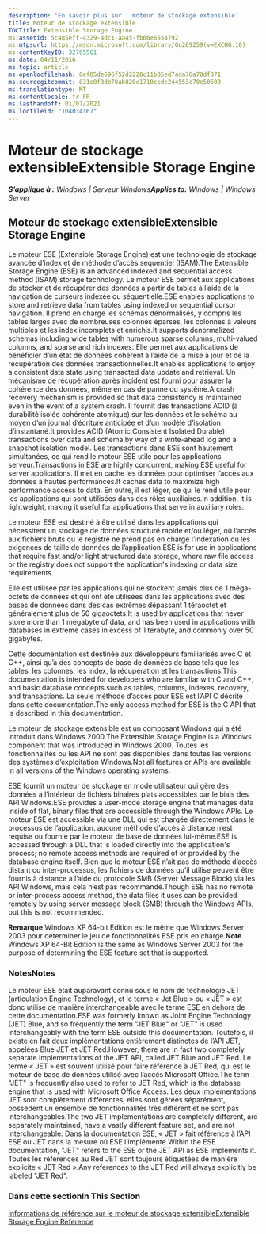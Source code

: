 ```yaml
---
description: 'En savoir plus sur : moteur de stockage extensible'
title: Moteur de stockage extensible
TOCTitle: Extensible Storage Engine
ms:assetid: 5c485eff-4329-4dc1-aa45-fb66e6554792
ms:mtpsurl: https://msdn.microsoft.com/library/Gg269259(v=EXCHG.10)
ms:contentKeyID: 32765561
ms.date: 04/11/2016
ms.topic: article
ms.openlocfilehash: 0ef85de696f52d2220c11b05ed7ada76a70df871
ms.sourcegitcommit: 831e8f3db78ab820e1710cede244553c70e50500
ms.translationtype: MT
ms.contentlocale: fr-FR
ms.lasthandoff: 01/07/2021
ms.locfileid: "104034167"
---
```

# <a name="extensible-storage-engine"></a><span data-ttu-id="7248c-103">Moteur de stockage extensible</span><span class="sxs-lookup"><span data-stu-id="7248c-103">Extensible Storage Engine</span></span>


<span data-ttu-id="7248c-104">_**S’applique à :** Windows | Serveur Windows_</span><span class="sxs-lookup"><span data-stu-id="7248c-104">_**Applies to:** Windows | Windows Server_</span></span>

## <a name="extensible-storage-engine"></a><span data-ttu-id="7248c-105">Moteur de stockage extensible</span><span class="sxs-lookup"><span data-stu-id="7248c-105">Extensible Storage Engine</span></span>

<span data-ttu-id="7248c-106">Le moteur ESE (Extensible Storage Engine) est une technologie de stockage avancée d’index et de méthode d’accès séquentiel (ISAM).</span><span class="sxs-lookup"><span data-stu-id="7248c-106">The Extensible Storage Engine (ESE) is an advanced indexed and sequential access method (ISAM) storage technology.</span></span> <span data-ttu-id="7248c-107">Le moteur ESE permet aux applications de stocker et de récupérer des données à partir de tables à l’aide de la navigation de curseurs indexée ou séquentielle.</span><span class="sxs-lookup"><span data-stu-id="7248c-107">ESE enables applications to store and retrieve data from tables using indexed or sequential cursor navigation.</span></span> <span data-ttu-id="7248c-108">Il prend en charge les schémas dénormalisés, y compris les tables larges avec de nombreuses colonnes éparses, les colonnes à valeurs multiples et les index incomplets et enrichis.</span><span class="sxs-lookup"><span data-stu-id="7248c-108">It supports denormalized schemas including wide tables with numerous sparse columns, multi-valued columns, and sparse and rich indexes.</span></span> <span data-ttu-id="7248c-109">Elle permet aux applications de bénéficier d’un état de données cohérent à l’aide de la mise à jour et de la récupération des données transactionnelles.</span><span class="sxs-lookup"><span data-stu-id="7248c-109">It enables applications to enjoy a consistent data state using transacted data update and retrieval.</span></span> <span data-ttu-id="7248c-110">Un mécanisme de récupération après incident est fourni pour assurer la cohérence des données, même en cas de panne du système.</span><span class="sxs-lookup"><span data-stu-id="7248c-110">A crash recovery mechanism is provided so that data consistency is maintained even in the event of a system crash.</span></span> <span data-ttu-id="7248c-111">Il fournit des transactions ACID (à durabilité isolée cohérente atomique) sur les données et le schéma au moyen d’un journal d’écriture anticipée et d’un modèle d’isolation d’instantané.</span><span class="sxs-lookup"><span data-stu-id="7248c-111">It provides ACID (Atomic Consistent Isolated Durable) transactions over data and schema by way of a write-ahead log and a snapshot isolation model.</span></span> <span data-ttu-id="7248c-112">Les transactions dans ESE sont hautement simultanées, ce qui rend le moteur ESE utile pour les applications serveur.</span><span class="sxs-lookup"><span data-stu-id="7248c-112">Transactions in ESE are highly concurrent, making ESE useful for server applications.</span></span> <span data-ttu-id="7248c-113">Il met en cache les données pour optimiser l’accès aux données à hautes performances.</span><span class="sxs-lookup"><span data-stu-id="7248c-113">It caches data to maximize high performance access to data.</span></span> <span data-ttu-id="7248c-114">En outre, il est léger, ce qui le rend utile pour les applications qui sont utilisées dans des rôles auxiliaires.</span><span class="sxs-lookup"><span data-stu-id="7248c-114">In addition, it is lightweight, making it useful for applications that serve in auxiliary roles.</span></span>

<span data-ttu-id="7248c-115">Le moteur ESE est destiné à être utilisé dans les applications qui nécessitent un stockage de données structuré rapide et/ou léger, où l’accès aux fichiers bruts ou le registre ne prend pas en charge l’indexation ou les exigences de taille de données de l’application.</span><span class="sxs-lookup"><span data-stu-id="7248c-115">ESE is for use in applications that require fast and/or light structured data storage, where raw file access or the registry does not support the application's indexing or data size requirements.</span></span>

<span data-ttu-id="7248c-116">Elle est utilisée par les applications qui ne stockent jamais plus de 1 méga-octets de données et qui ont été utilisées dans les applications avec des bases de données dans des cas extrêmes dépassant 1 téraoctet et généralement plus de 50 gigaoctets.</span><span class="sxs-lookup"><span data-stu-id="7248c-116">It is used by applications that never store more than 1 megabyte of data, and has been used in applications with databases in extreme cases in excess of 1 terabyte, and commonly over 50 gigabytes.</span></span>

<span data-ttu-id="7248c-117">Cette documentation est destinée aux développeurs familiarisés avec C et C++, ainsi qu’à des concepts de base de données de base tels que les tables, les colonnes, les index, la récupération et les transactions.</span><span class="sxs-lookup"><span data-stu-id="7248c-117">This documentation is intended for developers who are familiar with C and C++, and basic database concepts such as tables, columns, indexes, recovery, and transactions.</span></span> <span data-ttu-id="7248c-118">La seule méthode d’accès pour ESE est l’API C décrite dans cette documentation.</span><span class="sxs-lookup"><span data-stu-id="7248c-118">The only access method for ESE is the C API that is described in this documentation.</span></span>

<span data-ttu-id="7248c-119">Le moteur de stockage extensible est un composant Windows qui a été introduit dans Windows 2000.</span><span class="sxs-lookup"><span data-stu-id="7248c-119">The Extensible Storage Engine is a Windows component that was introduced in Windows 2000.</span></span> <span data-ttu-id="7248c-120">Toutes les fonctionnalités ou les API ne sont pas disponibles dans toutes les versions des systèmes d’exploitation Windows.</span><span class="sxs-lookup"><span data-stu-id="7248c-120">Not all features or APIs are available in all versions of the Windows operating systems.</span></span>

<span data-ttu-id="7248c-121">ESE fournit un moteur de stockage en mode utilisateur qui gère des données à l’intérieur de fichiers binaires plats accessibles par le biais des API Windows.</span><span class="sxs-lookup"><span data-stu-id="7248c-121">ESE provides a user-mode storage engine that manages data inside of flat, binary files that are accessible through the Windows APIs.</span></span> <span data-ttu-id="7248c-122">Le moteur ESE est accessible via une DLL qui est chargée directement dans le processus de l’application. aucune méthode d’accès à distance n’est requise ou fournie par le moteur de base de données lui-même.</span><span class="sxs-lookup"><span data-stu-id="7248c-122">ESE is accessed through a DLL that is loaded directly into the application's process; no remote access methods are required of or provided by the database engine itself.</span></span> <span data-ttu-id="7248c-123">Bien que le moteur ESE n’ait pas de méthode d’accès distant ou inter-processus, les fichiers de données qu’il utilise peuvent être fournis à distance à l’aide du protocole SMB (Server Message Block) via les API Windows, mais cela n’est pas recommandé.</span><span class="sxs-lookup"><span data-stu-id="7248c-123">Though ESE has no remote or inter-process access method, the data files it uses can be provided remotely by using server message block (SMB) through the Windows APIs, but this is not recommended.</span></span>

<span data-ttu-id="7248c-124">**Remarque**  Windows XP 64-bit Edition est le même que Windows Server 2003 pour déterminer le jeu de fonctionnalités ESE pris en charge.</span><span class="sxs-lookup"><span data-stu-id="7248c-124">**Note**  Windows XP 64-Bit Edition is the same as Windows Server 2003 for the purpose of determining the ESE feature set that is supported.</span></span>

### <a name="notes"></a><span data-ttu-id="7248c-125">Notes</span><span class="sxs-lookup"><span data-stu-id="7248c-125">Notes</span></span>

<span data-ttu-id="7248c-126">Le moteur ESE était auparavant connu sous le nom de technologie JET (articulation Engine Technology), et le terme « Jet Blue » ou « JET » est donc utilisé de manière interchangeable avec le terme ESE en dehors de cette documentation.</span><span class="sxs-lookup"><span data-stu-id="7248c-126">ESE was formerly known as Joint Engine Technology (JET) Blue, and so frequently the term "JET Blue" or "JET" is used interchangeably with the term ESE outside this documentation.</span></span> <span data-ttu-id="7248c-127">Toutefois, il existe en fait deux implémentations entièrement distinctes de l’API JET, appelées Blue JET et JET Red.</span><span class="sxs-lookup"><span data-stu-id="7248c-127">However, there are in fact two completely separate implementations of the JET API, called JET Blue and JET Red.</span></span> <span data-ttu-id="7248c-128">Le terme « JET » est souvent utilisé pour faire référence à JET Red, qui est le moteur de base de données utilisé avec l’accès Microsoft Office.</span><span class="sxs-lookup"><span data-stu-id="7248c-128">The term "JET" is frequently also used to refer to JET Red, which is the database engine that is used with Microsoft Office Access.</span></span> <span data-ttu-id="7248c-129">Les deux implémentations JET sont complètement différentes, elles sont gérées séparément, possèdent un ensemble de fonctionnalités très différent et ne sont pas interchangeables.</span><span class="sxs-lookup"><span data-stu-id="7248c-129">The two JET implementations are completely different, are separately maintained, have a vastly different feature set, and are not interchangeable.</span></span> <span data-ttu-id="7248c-130">Dans la documentation ESE, « JET » fait référence à l’API ESE ou JET dans la mesure où ESE l’implémente.</span><span class="sxs-lookup"><span data-stu-id="7248c-130">Within the ESE documentation, "JET" refers to the ESE or the JET API as ESE implements it.</span></span> <span data-ttu-id="7248c-131">Toutes les références au Red JET sont toujours étiquetées de manière explicite « JET Red ».</span><span class="sxs-lookup"><span data-stu-id="7248c-131">Any references to the JET Red will always explicitly be labeled "JET Red".</span></span>

### <a name="in-this-section"></a><span data-ttu-id="7248c-132">Dans cette section</span><span class="sxs-lookup"><span data-stu-id="7248c-132">In This Section</span></span>

[<span data-ttu-id="7248c-133">Informations de référence sur le moteur de stockage extensible</span><span class="sxs-lookup"><span data-stu-id="7248c-133">Extensible Storage Engine Reference</span></span>](./extensible-storage-engine-reference.md)
